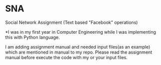 # SNA
Social Network Assignment (Text based "Facebook" operations)

*I was in my first year in Computer Engineering while I was implementing this with Python language.

I am adding assignment manual and needed input files(as an example) which are mentioned in manual to my repo. Please read the assignment manual before execute the code with my or your input files.
